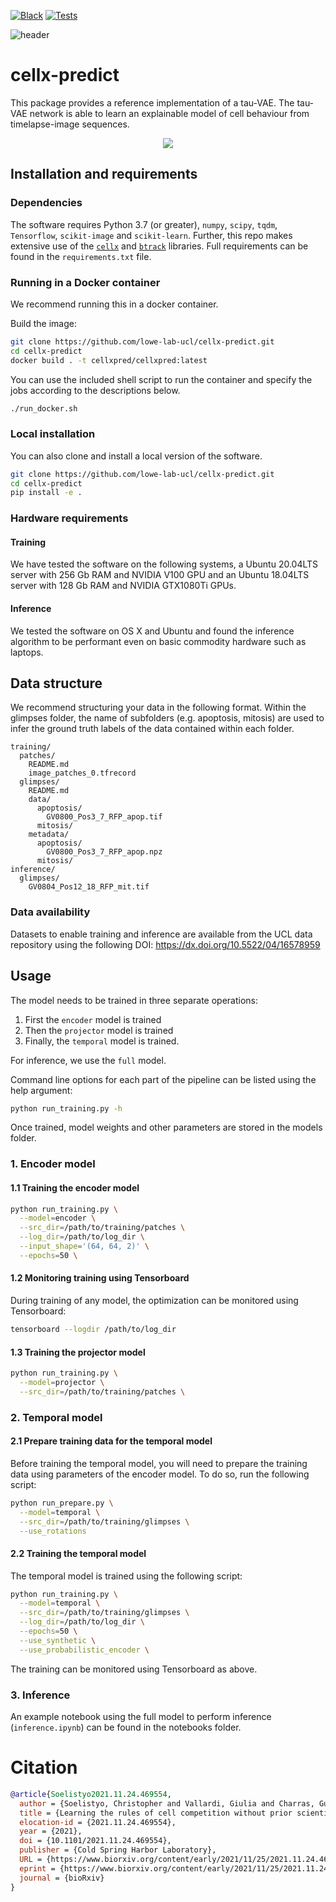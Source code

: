 [![Black](https://img.shields.io/badge/code%20style-black-000000.svg)](https://github.com/psf/black)
[![Tests](https://github.com/lowe-lab-ucl/cellx-predict/actions/workflows/cellxpred.yml/badge.svg)](lowe-lab-ucl/cellx-predict/actions)

![header](assets/header.png)

# cellx-predict

This package provides a reference implementation of a tau-VAE. The tau-VAE network is able to learn an explainable model of cell behaviour from timelapse-image sequences.

<p align="center">
  <img src="assets/problem.png" />
</p>

## Installation and requirements

### Dependencies

The software requires Python 3.7 (or greater), `numpy`, `scipy`, `tqdm`, `Tensorflow`, `scikit-image` and `scikit-learn`. Further, this repo makes extensive use of the [`cellx`](https://github.com/quantumjot/cellx) and [`btrack`](https://github.com/quantumjot/BayesianTracker) libraries. Full requirements can be found in the `requirements.txt` file.

### Running in a Docker container

We recommend running this in a docker container.

Build the image:

```sh
git clone https://github.com/lowe-lab-ucl/cellx-predict.git
cd cellx-predict
docker build . -t cellxpred/cellxpred:latest
```

You can use the included shell script to run the container and specify the jobs according to the descriptions below.

```sh
./run_docker.sh
```

### Local installation

You can also clone and install a local version of the software.

```sh
git clone https://github.com/lowe-lab-ucl/cellx-predict.git
cd cellx-predict
pip install -e .
```

### Hardware requirements

#### Training

We have tested the software on the following systems, a Ubuntu 20.04LTS server with 256 Gb RAM and NVIDIA V100 GPU and an Ubuntu 18.04LTS server with 128 Gb RAM and NVIDIA GTX1080Ti GPUs.

#### Inference

We tested the software on OS X and Ubuntu and found the inference algorithm to be performant even on basic commodity hardware such as laptops.

## Data structure

We recommend structuring your data in the following format. Within the glimpses folder, the name of subfolders (e.g. apoptosis, mitosis) are used to infer the ground truth labels of the data contained within each folder.

```
training/
  patches/
    README.md
    image_patches_0.tfrecord
  glimpses/
    README.md
    data/
      apoptosis/
        GV0800_Pos3_7_RFP_apop.tif
      mitosis/
    metadata/
      apoptosis/
        GV0800_Pos3_7_RFP_apop.npz
      mitosis/
inference/
  glimpses/
    GV0804_Pos12_18_RFP_mit.tif
```

### Data availability

Datasets to enable training and inference are available from the UCL data repository using the following DOI: https://dx.doi.org/10.5522/04/16578959

## Usage

The model needs to be trained in three separate operations:

1. First the `encoder` model is trained
2. Then the `projector` model is trained
3. Finally, the `temporal` model is trained.

For inference, we use the `full` model.

Command line options for each part of the pipeline can be listed using the help argument:

```sh
python run_training.py -h
```

Once trained, model weights and other parameters are stored in the models folder.

### 1. Encoder model

#### 1.1 Training the encoder model

```sh
python run_training.py \
  --model=encoder \
  --src_dir=/path/to/training/patches \
  --log_dir=/path/to/log_dir \
  --input_shape='(64, 64, 2)' \
  --epochs=50 \
```

#### 1.2 Monitoring training using Tensorboard

During training of any model, the optimization can be monitored using Tensorboard:

```sh
tensorboard --logdir /path/to/log_dir
```

#### 1.3 Training the projector model

```sh
python run_training.py \
  --model=projector \
  --src_dir=/path/to/training/patches \
```

### 2. Temporal model

#### 2.1 Prepare training data for the temporal model

Before training the temporal model, you will need to prepare the training data using parameters of the encoder model. To do so, run the following script:

```sh
python run_prepare.py \
  --model=temporal \
  --src_dir=/path/to/training/glimpses \
  --use_rotations
```

#### 2.2 Training the temporal model

The temporal model is trained using the following script:

```sh
python run_training.py \
  --model=temporal \
  --src_dir=/path/to/training/glimpses \
  --log_dir=/path/to/log_dir \
  --epochs=50 \
  --use_synthetic \
  --use_probabilistic_encoder \
```

The training can be monitored using Tensorboard as above.

### 3. Inference

An example notebook using the full model to perform inference (`inference.ipynb`) can be found in the notebooks folder.

# Citation

```bibtex
@article{Soelistyo2021.11.24.469554,
  author = {Soelistyo, Christopher and Vallardi, Giulia and Charras, Guillaume and Lowe, Alan R},
  title = {Learning the rules of cell competition without prior scientific knowledge},
  elocation-id = {2021.11.24.469554},
  year = {2021},
  doi = {10.1101/2021.11.24.469554},
  publisher = {Cold Spring Harbor Laboratory},
  URL = {https://www.biorxiv.org/content/early/2021/11/25/2021.11.24.469554},
  eprint = {https://www.biorxiv.org/content/early/2021/11/25/2021.11.24.469554.full.pdf},
  journal = {bioRxiv}
}
```
